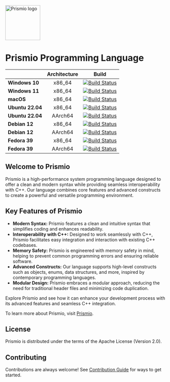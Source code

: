 <picture>
  <source media="(prefers-color-scheme: dark)" srcset="https://prismio-1.vercel.app/images/Banner.png">
  <img src="https://prismio-1.vercel.app/images/Banner.png" alt="Prismio logo" height="110">
</picture> 

# Prismio Programming Language

|                  | **Architecture** |                                                                                          **Build**                                                                                          |
|------------------|:----------------:|:-------------------------------------------------------------------------------------------------------------------------------------------------------------------------------------------:|
| **Windows 10**   |      x86_64      |       [![Build Status](https://img.shields.io/badge/build-passing-brightgreen)]() |
| **Windows 11**   |      x86_64      |  [![Build Status](https://img.shields.io/badge/build-passing-brightgreen)]() |
| **macOS**        |      x86_64      |                                                            [![Build Status](https://img.shields.io/badge/Not%20tested-8A2BE2)]()                                                            |
| **Ubuntu 22.04** |      x86_64      |           [![Build Status](https://img.shields.io/badge/Not%20tested-8A2BE2)]()              |
| **Ubuntu 22.04** |     AArch64      |     [![Build Status](https://img.shields.io/badge/Not%20tested-8A2BE2)]()    |
| **Debian 12**    |      x86_64      |              [![Build Status](https://img.shields.io/badge/Not%20tested-8A2BE2)]()              |
| **Debian 12**    |     AArch64      |         [![Build Status](https://img.shields.io/badge/Not%20tested-8A2BE2)]()         |
| **Fedora 39**    |      x86_64      |                 [![Build Status](https://img.shields.io/badge/Not%20tested-8A2BE2)]()                |
| **Fedora 39**    |     AArch64      |         [![Build Status](https://img.shields.io/badge/Not%20tested-8A2BE2)]()       |

## Welcome to Prismio

Prismio is a high-performance system programming language designed to offer a clean and modern syntax while providing seamless interoperability with C++. Our language combines core features and advanced constructs to create a powerful and versatile programming environment.

## Key Features of Prismio

- **Modern Syntax:** Prismio features a clean and intuitive syntax that simplifies coding and enhances readability.
- **Interoperability with C++:** Designed to work seamlessly with C++, Prismio facilitates easy integration and interaction with existing C++ codebases.
- **Memory Safety:** Prismio is engineered with memory safety in mind, helping to prevent common programming errors and ensuring reliable software.
- **Advanced Constructs:** Our language supports high-level constructs such as objects, enums, data structures, and more, inspired by contemporary programming languages.
- **Modular Design:** Prismio embraces a modular approach, reducing the need for traditional header files and minimizing code duplication.

Explore Prismio and see how it can enhance your development process with its advanced features and seamless C++ integration.

To learn more about Prismio, visit [Prismio](https://prismio-1.vercel.app/).

[Getting Started guide]: /docs/HowToGuides/GettingStarted.md

## License

Prismio is distributed under the terms of the Apache License (Version 2.0).

## Contributing
Contributions are always welcome!
See [Contribution Guide](docs/contributing.md) for ways to get started.
